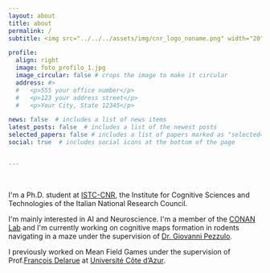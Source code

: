 ```yaml
---
layout: about
title: about
permalink: /
subtitle: <img src="../../../assets/img/cnr_logo_noname.png" width="20" alt="my alt text"/> <a href='https://www.istc.cnr.it/en'>  Institute for Cognitive Sciences and Technologies (CNR)</a> <br> <img src="../../../assets/img/polito_logo.jpg" width="22" alt="my alt text"/> <a href='https://www.polito.it/index.php?lang=en'>  Politecnico di Torino</a>

profile:
  align: right
  image: foto_profilo_1.jpg
  image_circular: false # crops the image to make it circular
  address: #>
  #   <p>555 your office number</p>
  #   <p>123 your address street</p>
  #   <p>Your City, State 12345</p>

news: false  # includes a list of news items
latest_posts: false  # includes a list of the newest posts
selected_papers: false # includes a list of papers marked as "selected={true}"
social: true  # includes social icons at the bottom of the page


---
```

<br>

I'm a Ph.D. student at [ISTC-CNR](https://www.istc.cnr.it/en), the Institute for Cognitive Sciences and Technologies of the Italian National Research Council.

I'm mainly interested in AI and Neuroscience. I'm a member of the [CONAN Lab](https://www.istc.cnr.it/it/group/conan-0) and I'm currently working on cognitive maps formation in rodents navigating in a maze under the supervision of [Dr. Giovanni Pezzulo](https://sites.google.com/site/giovannipezzulo/). 

I previously worked on Mean Field Games under the supervision of Prof.[François Delarue](https://math.unice.fr/~delarue/) at [Université Côte d’Azur](https://univ-cotedazur.fr/).

